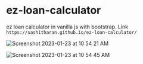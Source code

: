 # ez-loan-calculator
ez loan calculator in vanilla js with bootstrap. 
Link 
`https://sashitharan.github.io/ez-loan-calculator/`

![Screenshot 2023-01-23 at 10 54 21 AM](https://user-images.githubusercontent.com/55917676/213958436-baf24a33-4ddc-4561-bc4f-221205b11689.png)



![Screenshot 2023-01-23 at 10 54 45 AM](https://user-images.githubusercontent.com/55917676/213958463-e277694f-d5d6-46a2-9e9e-c8b753c8b93d.png)
